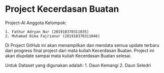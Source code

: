 # Project Kecerdasan Buatan
Project-AI
Anggota Kelompok:

    1. Fathur Adryan Nur (201910370311035)
    2. Muhamad Bima Fajrianur (201910370311046)

Di Project GitHub ini akan menampilkan dan mendata semua update terbaru dari progress final project dari mata kuliah Kecerdasan Buatan. Project ini akan diupdate sampai mata kuliah Kecerdasan Buatan selesai.

Untuk Dataset yang digunakan adalah:
    1. Daun Kemangi
    2. Daun Seledri
